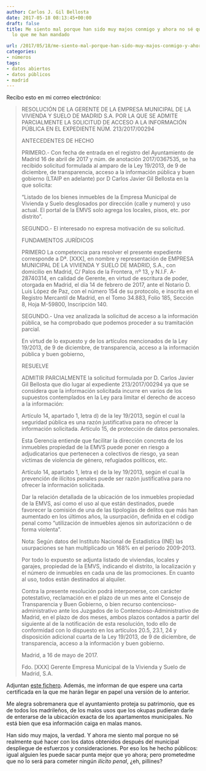```yaml
---
author: Carlos J. Gil Bellosta
date: 2017-05-18 08:13:45+00:00
draft: false
title: Me siento mal porque han sido muy majos conmigo y ahora no sé qué hacer con
  lo que me han mandado

url: /2017/05/18/me-siento-mal-porque-han-sido-muy-majos-conmigo-y-ahora-no-se-que-hacer-con-lo-que-me-han-mandado/
categories:
- números
tags:
- datos abiertos
- datos públicos
- madrid
---
```


Recibo esto en mi correo electrónico:

>RESOLUCIÓN DE LA GERENTE DE LA EMPRESA MUNICIPAL DE LA VIVIENDA Y SUELO  DE MADRID S.A. POR LA QUE SE ADMITE PARCIALMENTE LA SOLICITUD DE ACCESO A LA INFORMACIÓN PÚBLICA EN EL EXPEDIENTE NÚM. 213/2017/00294
>
>ANTECEDENTES DE HECHO
>
>PRIMERO.- Con fecha de entrada en el registro del Ayuntamiento de Madrid 16 de abril de  2017 y núm. de anotación 2017/0367535, se ha recibido solicitud formulada al amparo de la Ley 19/2013, de 9 de diciembre, de transparencia, acceso a la información pública y buen gobierno (LTAIP en adelante) por D Carlos Javier Gil Bellosta en la que solicita:
>
> “Listado de los bienes inmuebles de la Empresa Municipal de Vivienda y Suelo desglosados por dirección (calle y numero) y  uso actual. El portal de la EMVS solo agrega los locales, pisos, etc. por distrito”.
>
>SEGUNDO.- El interesado no expresa motivación de su solicitud.
>
>FUNDAMENTOS JURÍDICOS
>
>PRIMERO  La competencia para resolver el presente expediente corresponde a Dª. [XXX],  en nombre y representación de EMPRESA MUNICIPAL DE LA VIVIENDA Y SUELO DE MADRID, S.A., con domicilio en Madrid, C/ Palos de la Frontera, nº 13, y N.I.F. A-28740314, en calidad de  Gerente, en virtud de escritura de poder, otorgada en Madrid, el día 14  de febrero de 2017, ante el Notario D. Luis López de Paz, con el número  154 de su protocolo, e inscrita en el Registro Mercantil de Madrid, en el Tomo 34.883, Folio 185, Sección 8, Hoja M-59800, Inscripción 140.
>
>SEGUNDO.- Una vez analizada la solicitud de acceso a la información pública, se ha comprobado que  podemos proceder a su tramitación parcial.
>
>En virtud de lo expuesto y de los artículos mencionados de la Ley 19/2013, de 9 de diciembre, de transparencia, acceso a la información pública y buen gobierno,
>
>RESUELVE
>
>ADMITIR PARCIALMENTE la solicitud formulada por D. Carlos Javier Gil Bellosta que dio lugar al expediente 213/2017/00294 ya que se considera que la información solicitada incurre en varios de los supuestos contemplados en la Ley para limitar el derecho de acceso a la información:
>
>Artículo 14, apartado 1, letra d) de la ley 19/2013, según el cual la seguridad pública es una razón justificativa para no ofrecer la información solicitada. Artículo 15, de protección de datos personales.
>
>Esta Gerencia entiende que facilitar la dirección concreta de los inmuebles propiedad de la EMVS puede poner en riesgo a adjudicatarios que pertenecen a colectivos de riesgo, ya sean víctimas de violencia de género, refugiados políticos, etc.
>
>Artículo 14, apartado 1, letra e) de la ley 19/2013, según el cual la prevención de ilícitos penales puede ser razón justificativa para no ofrecer la información solicitada.
>
>Dar  la relación detallada de la ubicación de los inmuebles propiedad de la EMVS, así como el uso al que están destinados, puede favorecer la comisión de una de las tipologías de delitos que más han aumentado en los últimos años, la usurpación, definida en el código penal como “utilización de inmuebles ajenos sin autorizaciónn o de forma violenta”.
>
>Nota: Según datos del Instituto Nacional de Estadística (INE) las usurpaciones se han multiplicado un 168% en el  periodo 2009-2013.
>
>Por todo lo expuesto se adjunta listado de viviendas, locales y garajes, propiedad de la EMVS, indicando el distrito, la localización y el número de inmuebles en cada una de las promociones. En cuanto al uso, todos están destinados al alquiler.
>
>Contra la presente resolución podrá interponerse, con carácter potestativo, reclamación en el plazo de un mes ante el Consejo de Transparencia y Buen Gobierno, o bien recurso contencioso-administrativo ante los Juzgados de lo Contencioso-Administrativo de Madrid, en el plazo de dos meses, ambos plazos contados a partir del siguiente al de la notificación de esta resolución, todo ello de conformidad con lo dispuesto en los artículos 20.5, 23.1, 24 y disposición adicional cuarta de la Ley 19/2013, de 9 de diciembre, de transparencia, acceso a la información y buen gobierno.
>
>Madrid, a 16 de mayo de 2017.
>
>Fdo. [XXX]
>Gerente
>Empresa Municipal de la Vivienda y Suelo de Madrid, S.A.


Adjuntan [este fichero](/wp-uploads/2017/05/listado_bienes_EMVS.docx). Además, me informan de que espere una carta certificada en la que me harán llegar en papel una versión de lo anterior.

Me alegra sobremanera que el ayuntamiento proteja su patrimonio, que es de todos los madrileños, de los malos usos que los okupas pudieran darle de enterarse de la ubicación exacta de los apartamentos municipales. No está bien que esa información caiga en malas manos.

Han sido muy majos, la verdad. Y ahora me siento mal porque no sé realmente qué hacer con los datos obtenidos después del municipal despliegue de esfuerzos y consideraciones. Por eso los he hecho públicos: igual alguien les puede sacar punta mejor que yo ahora; pero prometedme que no lo será para cometer ningún _ilícito penal_, ¿eh, pillines?